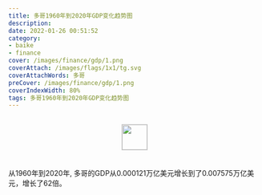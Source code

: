 ```yaml
---
title: 多哥1960年到2020年GDP变化趋势图
description: 
date: 2022-01-26 00:51:52
category:
- baike
- finance
cover: /images/finance/gdp/1.png
coverAttach: /images/flags/1x1/tg.svg
coverAttachWords: 多哥
preCover: /images/finance/gdp/1.png
coverIndexWidth: 80%
tags: 多哥1960年到2020年GDP变化趋势图
---
```




<script src="/assets/js/charts/chart.js"></script>

<div style="text-align: center; margin: 30px 0; ">
    <img src="/images/flags/1x1/tg.svg" style="width: 50px; border: 1px solid #cccccc; ">
</div>

<div style="width: 98%; margin: 0 0 35px 0; ">
    <canvas id="myChart"></canvas>
</div>

<div>
<p class="paragraph">从1960年到2020年, 多哥的GDP从0.000121万亿美元增长到了0.007575万亿美元，增长了62倍。</p>
</div>

<script>

    const dataGdp = {
        labels: [1960, 1961, 1962, 1963, 1964, 1965, 1966, 1967, 1968, 1969, 1970, 1971, 1972, 1973, 1974, 1975, 1976, 1977, 1978, 1979, 1980, 1981, 1982, 1983, 1984, 1985, 1986, 1987, 1988, 1989, 1990, 1991, 1992, 1993, 1994, 1995, 1996, 1997, 1998, 1999, 2000, 2001, 2002, 2003, 2004, 2005, 2006, 2007, 2008, 2009, 2010, 2011, 2012, 2013, 2014, 2015, 2016, 2017, 2018, 2019, 2020],
        datasets: [{
            label: '(万亿美元)  •  即刻编程  •  cn.hongkezhang.com',
            backgroundColor: 'rgb(0 0 128)',
            borderColor: 'rgb(0 0 128)',
            data: [0.000121, 0.000126, 0.000132, 0.000143, 0.000166, 0.000187, 0.000216, 0.000232, 0.000242, 0.000268, 0.000254, 0.000287, 0.000336, 0.000406, 0.000560, 0.000617, 0.000619, 0.000777, 0.000824, 0.000892, 0.001136, 0.000962, 0.000822, 0.000766, 0.000718, 0.000762, 0.001061, 0.001249, 0.001379, 0.001353, 0.001628, 0.001602, 0.001693, 0.001233, 0.000983, 0.001309, 0.001465, 0.001499, 0.001587, 0.001577, 0.001492, 0.001482, 0.001707, 0.002116, 0.002260, 0.002281, 0.002352, 0.002663, 0.003324, 0.003379, 0.003429, 0.003872, 0.003873, 0.004322, 0.004575, 0.004181, 0.006032, 0.006395, 0.007112, 0.007220, 0.007575],
            barPercentage: 0.3
        }]
    };

    const config = {
        type: 'line',
        data: dataGdp,
        options: {
            series: [
                {
                    barWidth: '20%'
                }
            ]
        }
    };

    const myChart = new Chart(
        document.getElementById('myChart'),
        config
    );
</script>
